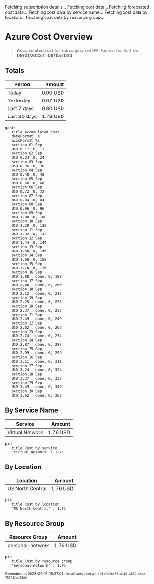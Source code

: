 Fetching subscription details...
Fetching cost data...
Fetching forecasted cost data...
Fetching cost data by service name...
Fetching cost data by location...
Fetching cost data by resource group...
# Azure Cost Overview

> Accumulated cost for subscription id `JPF Pay-As-You-Go` from **09/01/2023** to **09/15/2023**

## Totals

|Period|Amount|
|---|---:|
|Today|0.00 USD|
|Yesterday|0.07 USD|
|Last 7 days|0.80 USD|
|Last 30 days|1.76 USD|

```mermaid
gantt
   title Accumulated cost
   dateFormat  X
   axisFormat %s
   section 01 Sep
   USD 0.12 :0, 12
   section 02 Sep
   USD 0.24 :0, 24
   section 03 Sep
   USD 0.36 :0, 36
   section 04 Sep
   USD 0.48 :0, 48
   section 05 Sep
   USD 0.60 :0, 60
   section 06 Sep
   USD 0.72 :0, 72
   section 07 Sep
   USD 0.84 :0, 84
   section 08 Sep
   USD 0.96 :0, 96
   section 09 Sep
   USD 1.08 :0, 108
   section 10 Sep
   USD 1.20 :0, 120
   section 11 Sep
   USD 1.32 :0, 132
   section 12 Sep
   USD 1.44 :0, 144
   section 13 Sep
   USD 1.56 :0, 156
   section 14 Sep
   USD 1.68 :0, 168
   section 15 Sep
   USD 1.76 :0, 176
   section 16 Sep
   USD 1.88 : done, 0, 188
   section 17 Sep
   USD 2.00 : done, 0, 200
   section 18 Sep
   USD 2.12 : done, 0, 212
   section 19 Sep
   USD 2.25 : done, 0, 225
   section 20 Sep
   USD 2.37 : done, 0, 237
   section 21 Sep
   USD 2.49 : done, 0, 249
   section 22 Sep
   USD 2.62 : done, 0, 262
   section 23 Sep
   USD 2.74 : done, 0, 274
   section 24 Sep
   USD 2.87 : done, 0, 287
   section 25 Sep
   USD 2.99 : done, 0, 299
   section 26 Sep
   USD 3.11 : done, 0, 311
   section 27 Sep
   USD 3.24 : done, 0, 324
   section 28 Sep
   USD 3.37 : done, 0, 337
   section 29 Sep
   USD 3.49 : done, 0, 349
   section 30 Sep
   USD 3.62 : done, 0, 362
```

## By Service Name

|Service|Amount|
|---|---:|
|Virtual Network|1.76 USD|

```mermaid
pie
   title Cost by service
   "Virtual Network" : 1.76
```

## By Location

|Location|Amount|
|---|---:|
|US North Central|1.76 USD|

```mermaid
pie
   title Cost by location
   "US North Central" : 1.76
```

## By Resource Group

|Resource Group|Amount|
|---|---:|
|personal-network|1.76 USD|

```mermaid
pie
   title Cost by resource group
   "personal-network" : 1.76
```

<sup>Generated at 2023-09-16 05:37:04 for subscription with id `4913be3f-a345-4652-9bba-767418dd25e3`</sup>
